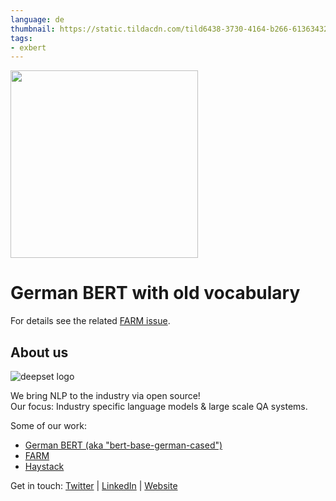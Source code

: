 ```yaml
---
language: de
thumbnail: https://static.tildacdn.com/tild6438-3730-4164-b266-613634323466/german_bert.png
tags:
- exbert
---
```


<a href="https://huggingface.co/exbert/?model=bert-base-german-cased">
	<img width="300px" src="https://hf-dinosaur.huggingface.co/exbert/button.png">
</a>

# German BERT with old vocabulary
For details see the related [FARM issue](https://github.com/deepset-ai/FARM/issues/60).


## About us
![deepset logo](https://raw.githubusercontent.com/deepset-ai/FARM/master/docs/img/deepset_logo.png)

We bring NLP to the industry via open source!  
Our focus: Industry specific language models & large scale QA systems.  
  
Some of our work: 
- [German BERT (aka "bert-base-german-cased")](https://deepset.ai/german-bert)
- [FARM](https://github.com/deepset-ai/FARM)
- [Haystack](https://github.com/deepset-ai/haystack/)

Get in touch:
[Twitter](https://twitter.com/deepset_ai) | [LinkedIn](https://www.linkedin.com/company/deepset-ai/) | [Website](https://deepset.ai)  
